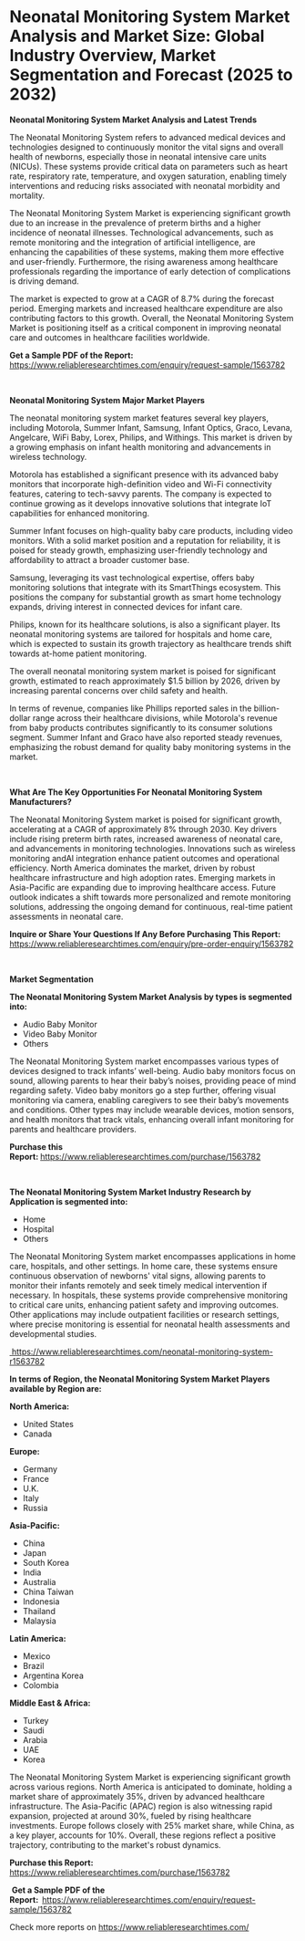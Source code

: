 <p><h1>Neonatal Monitoring System Market Analysis and Market Size: Global Industry Overview, Market Segmentation and Forecast (2025 to 2032)</h1></p><p><strong>Neonatal Monitoring System Market Analysis and Latest Trends</strong></p>
<p><p>The Neonatal Monitoring System refers to advanced medical devices and technologies designed to continuously monitor the vital signs and overall health of newborns, especially those in neonatal intensive care units (NICUs). These systems provide critical data on parameters such as heart rate, respiratory rate, temperature, and oxygen saturation, enabling timely interventions and reducing risks associated with neonatal morbidity and mortality.</p><p>The Neonatal Monitoring System Market is experiencing significant growth due to an increase in the prevalence of preterm births and a higher incidence of neonatal illnesses. Technological advancements, such as remote monitoring and the integration of artificial intelligence, are enhancing the capabilities of these systems, making them more effective and user-friendly. Furthermore, the rising awareness among healthcare professionals regarding the importance of early detection of complications is driving demand.</p><p>The market is expected to grow at a CAGR of 8.7% during the forecast period. Emerging markets and increased healthcare expenditure are also contributing factors to this growth. Overall, the Neonatal Monitoring System Market is positioning itself as a critical component in improving neonatal care and outcomes in healthcare facilities worldwide.</p></p>
<p><strong>Get a Sample PDF of the Report:&nbsp;</strong> <a href="https://www.reliableresearchtimes.com/enquiry/request-sample/1563782?utm_campaign=2196&utm_medium=2&utm_source=Github&utm_content=ia&utm_term=04032025&utm_id=neonatal-monitoring-system">https://www.reliableresearchtimes.com/enquiry/request-sample/1563782</a></p>
<p>&nbsp;</p>
<p><strong>Neonatal Monitoring System Major Market Players</strong></p>
<p><p>The neonatal monitoring system market features several key players, including Motorola, Summer Infant, Samsung, Infant Optics, Graco, Levana, Angelcare, WiFi Baby, Lorex, Philips, and Withings. This market is driven by a growing emphasis on infant health monitoring and advancements in wireless technology.</p><p>Motorola has established a significant presence with its advanced baby monitors that incorporate high-definition video and Wi-Fi connectivity features, catering to tech-savvy parents. The company is expected to continue growing as it develops innovative solutions that integrate IoT capabilities for enhanced monitoring.</p><p>Summer Infant focuses on high-quality baby care products, including video monitors. With a solid market position and a reputation for reliability, it is poised for steady growth, emphasizing user-friendly technology and affordability to attract a broader customer base.</p><p>Samsung, leveraging its vast technological expertise, offers baby monitoring solutions that integrate with its SmartThings ecosystem. This positions the company for substantial growth as smart home technology expands, driving interest in connected devices for infant care.</p><p>Philips, known for its healthcare solutions, is also a significant player. Its neonatal monitoring systems are tailored for hospitals and home care, which is expected to sustain its growth trajectory as healthcare trends shift towards at-home patient monitoring.</p><p>The overall neonatal monitoring system market is poised for significant growth, estimated to reach approximately $1.5 billion by 2026, driven by increasing parental concerns over child safety and health.</p><p>In terms of revenue, companies like Phillips reported sales in the billion-dollar range across their healthcare divisions, while Motorola's revenue from baby products contributes significantly to its consumer solutions segment. Summer Infant and Graco have also reported steady revenues, emphasizing the robust demand for quality baby monitoring systems in the market.</p></p>
<p>&nbsp;</p>
<p><strong>What Are The Key Opportunities For Neonatal Monitoring System Manufacturers?</strong></p>
<p><p>The Neonatal Monitoring System market is poised for significant growth, accelerating at a CAGR of approximately 8% through 2030. Key drivers include rising preterm birth rates, increased awareness of neonatal care, and advancements in monitoring technologies. Innovations such as wireless monitoring andAI integration enhance patient outcomes and operational efficiency. North America dominates the market, driven by robust healthcare infrastructure and high adoption rates. Emerging markets in Asia-Pacific are expanding due to improving healthcare access. Future outlook indicates a shift towards more personalized and remote monitoring solutions, addressing the ongoing demand for continuous, real-time patient assessments in neonatal care.</p></p>
<p><strong>Inquire or Share Your Questions If Any Before Purchasing This Report:</strong> <a href="https://www.reliableresearchtimes.com/enquiry/pre-order-enquiry/1563782?utm_campaign=2196&utm_medium=2&utm_source=Github&utm_content=ia&utm_term=04032025&utm_id=neonatal-monitoring-system">https://www.reliableresearchtimes.com/enquiry/pre-order-enquiry/1563782</a></p>
<p>&nbsp;</p>
<p><strong>Market Segmentation</strong></p>
<p><strong>The Neonatal Monitoring System Market Analysis by types is segmented into:</strong></p>
<p><ul><li>Audio Baby Monitor</li><li>Video Baby Monitor</li><li>Others</li></ul></p>
<p><p>The Neonatal Monitoring System market encompasses various types of devices designed to track infants’ well-being. Audio baby monitors focus on sound, allowing parents to hear their baby’s noises, providing peace of mind regarding safety. Video baby monitors go a step further, offering visual monitoring via camera, enabling caregivers to see their baby’s movements and conditions. Other types may include wearable devices, motion sensors, and health monitors that track vitals, enhancing overall infant monitoring for parents and healthcare providers.</p></p>
<p><strong>Purchase this Report:&nbsp;</strong><a href="https://www.reliableresearchtimes.com/purchase/1563782?utm_campaign=2196&utm_medium=2&utm_source=Github&utm_content=ia&utm_term=04032025&utm_id=neonatal-monitoring-system">https://www.reliableresearchtimes.com/purchase/1563782</a></p>
<p>&nbsp;</p>
<p><strong>The Neonatal Monitoring System Market Industry Research by Application is segmented into:</strong></p>
<p><ul><li>Home</li><li>Hospital</li><li>Others</li></ul></p>
<p><p>The Neonatal Monitoring System market encompasses applications in home care, hospitals, and other settings. In home care, these systems ensure continuous observation of newborns' vital signs, allowing parents to monitor their infants remotely and seek timely medical intervention if necessary. In hospitals, these systems provide comprehensive monitoring to critical care units, enhancing patient safety and improving outcomes. Other applications may include outpatient facilities or research settings, where precise monitoring is essential for neonatal health assessments and developmental studies.</p></p>
<p><a href="https://www.reliableresearchtimes.com/neonatal-monitoring-system-r1563782?utm_campaign=2196&utm_medium=2&utm_source=Github&utm_content=ia&utm_term=04032025&utm_id=neonatal-monitoring-system">&nbsp;https://www.reliableresearchtimes.com/neonatal-monitoring-system-r1563782</a></p>
<p><strong>In terms of Region, the Neonatal Monitoring System Market Players available by Region are:</strong></p>
<p>
    <p> <strong> North America: </strong>
        <ul>
            <li>United States</li>
            <li>Canada</li>
        </ul>
        </p> 
    <p> <strong> Europe: </strong>
        <ul>
            <li>Germany</li>
            <li>France</li>
            <li>U.K.</li>
            <li>Italy</li>
            <li>Russia</li>
        </ul>
        </p> 
    <p> <strong> Asia-Pacific: </strong>
        <ul>
            <li>China</li>
            <li>Japan</li>
            <li>South Korea</li>
            <li>India</li>
            <li>Australia</li>
            <li>China Taiwan</li>
            <li>Indonesia</li>
            <li>Thailand</li>
            <li>Malaysia</li>
        </ul>
        </p> 
    <p> <strong> Latin America: </strong>
        <ul>
            <li>Mexico</li>
            <li>Brazil</li>
            <li>Argentina Korea</li>
            <li>Colombia</li>
        </ul>
        </p> 
    <p> <strong> Middle East & Africa: </strong>
        <ul>
            <li>Turkey</li>
            <li>Saudi</li>
            <li>Arabia</li>
            <li>UAE</li>
            <li>Korea</li>
        </ul>
    </p>
    </p>
<p><p>The Neonatal Monitoring System Market is experiencing significant growth across various regions. North America is anticipated to dominate, holding a market share of approximately 35%, driven by advanced healthcare infrastructure. The Asia-Pacific (APAC) region is also witnessing rapid expansion, projected at around 30%, fueled by rising healthcare investments. Europe follows closely with 25% market share, while China, as a key player, accounts for 10%. Overall, these regions reflect a positive trajectory, contributing to the market's robust dynamics.</p></p>
<p><strong>Purchase this Report: </strong><a href="https://www.reliableresearchtimes.com/purchase/1563782?utm_campaign=2196&utm_medium=2&utm_source=Github&utm_content=ia&utm_term=04032025&utm_id=neonatal-monitoring-system">https://www.reliableresearchtimes.com/purchase/1563782</a></p>
<p>&nbsp;<strong>Get a Sample PDF of the Report:&nbsp;&nbsp;</strong><a href="https://www.reliableresearchtimes.com/enquiry/request-sample/1563782?utm_campaign=2196&utm_medium=2&utm_source=Github&utm_content=ia&utm_term=04032025&utm_id=neonatal-monitoring-system">https://www.reliableresearchtimes.com/enquiry/request-sample/1563782</a></p>
<p><strong></strong></p>
<p>Check more reports on <a href="https://www.reliableresearchtimes.com/?utm_campaign=2196&utm_medium=2&utm_source=Github&utm_content=ia&utm_term=04032025&utm_id=neonatal-monitoring-system">https://www.reliableresearchtimes.com/</a></p>